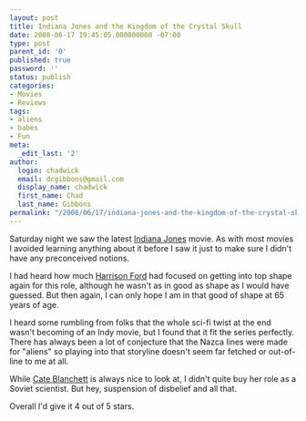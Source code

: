 ```yaml
---
layout: post
title: Indiana Jones and the Kingdom of the Crystal Skull
date: 2008-06-17 19:45:05.000000000 -07:00
type: post
parent_id: '0'
published: true
password: ''
status: publish
categories:
- Movies
- Reviews
tags:
- aliens
- babes
- Fun
meta:
  _edit_last: '2'
author:
  login: chadwick
  email: dcgibbons@gmail.com
  display_name: chadwick
  first_name: Chad
  last_name: Gibbons
permalink: "/2008/06/17/indiana-jones-and-the-kingdom-of-the-crystal-skull/"
---
```

Saturday night we saw the latest [Indiana Jones](http://www.imdb.com/title/tt0367882/) movie. As with most movies I avoided learning anything about it before I saw it just to make sure I didn't have any preconceived notions.

I had heard how much [Harrison Ford](http://www.imdb.com/name/nm0000148/) had focused on getting into top shape again for this role, although he wasn't as in good as shape as I would have guessed. But then again, I can only hope I am in that good of shape at 65 years of age.

I heard some rumbling from folks that the whole sci-fi twist at the end wasn't becoming of an Indy movie, but I found that it fit the series perfectly. There has always been a lot of conjecture that the Nazca lines were made for "aliens" so playing into that storyline doesn't seem far fetched or out-of-line to me at all.

While [Cate Blanchett](http://www.imdb.com/name/nm0000949/) is always nice to look at, I didn't quite buy her role as a Soviet scientist. But hey, suspension of disbelief and all that.

Overall I'd give it 4 out of 5 stars.

